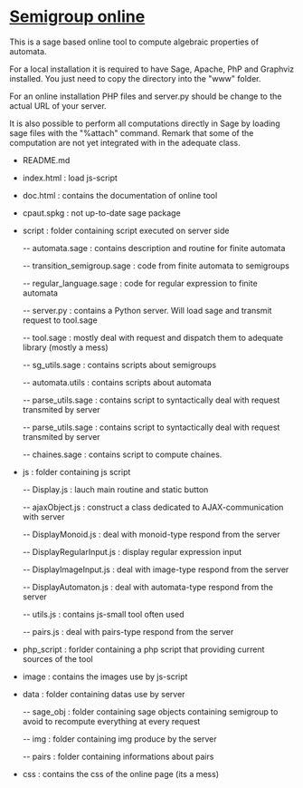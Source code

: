 # [Semigroup online](http://www.paperman.cadilhac.name/pairs)           
          
 This is a sage based online tool to compute algebraic properties of automata. 

For a local installation it is required to have Sage, Apache, PhP and Graphviz installed.
You just need to copy the directory into the "www" folder.  

For an online installation PHP files and server.py should be change to the actual URL of your server.

It is also possible to perform all computations directly in Sage by loading sage files with the "%attach" command. Remark that some of the computation are not yet integrated with in the adequate class.          
          
          
- README.md           
          
- index.html      : load js-script          
          
- doc.html        : contains the documentation of online tool          
          
- cpaut.spkg      : not up-to-date sage package           
          
- script          : folder containing script executed on server side          
               
  -- automata.sage  :   contains description and routine for finite automata           
               
  -- transition_semigroup.sage  :   code from finite automata to semigroups          
               
  -- regular_language.sage  :   code for regular expression to finite automata          
               
  -- server.py  :   contains a Python server. Will load sage and transmit request to tool.sage             
               
  -- tool.sage  :   mostly deal with request and dispatch them to adequate library (mostly a mess)          
               
  -- sg_utils.sage  :  contains scripts about semigroups           
               
  -- automata.utils  :  contains scripts about automata           
               
  -- parse_utils.sage   :   contains script to syntactically deal with request transmited by server          
               
  -- parse_utils.sage   :   contains script to syntactically deal with request transmited by server          
               
  -- chaines.sage   :   contains script to compute chaines.          
          
- js  :   folder containing js script           
               
  -- Display.js    :    lauch main routine and static button          
               
  -- ajaxObject.js :    construct a class dedicated to AJAX-communication with server          
               
  -- DisplayMonoid.js : deal with monoid-type respond from the server          
                   
  -- DisplayRegularInput.js  : display regular expression input           
               
  -- DisplayImageInput.js   : deal with image-type respond from the server          
               
  -- DisplayAutomaton.js    : deal with automata-type respond from the server          
               
  -- utils.js   :    contains js-small tool often used          
               
  -- pairs.js   :   deal with pairs-type respond from the server            
          
           
- php_script  :   forlder containing a php script that providing current sources of the tool          
          
- image  :    contains the images use by js-script          
          
- data  :     folder containing datas use by server           
               
  -- sage_obj   :    folder containing sage objects containing semigroup to avoid to recompute everything at every request          
               
  -- img        :    folder containing img produce by the server          
               
  -- pairs      :    folder containing informations about pairs          
               
- css : contains the css of the online page (its a mess)

